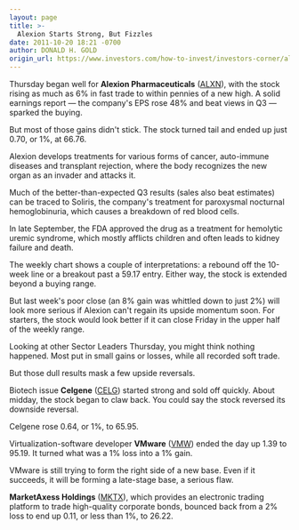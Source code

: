 ```yaml
---
layout: page
title: >-
  Alexion Starts Strong, But Fizzles
date: 2011-10-20 18:21 -0700
author: DONALD H. GOLD
origin_url: https://www.investors.com/how-to-invest/investors-corner/alexion-starts-strong-but-fizzles/
---
```


Thursday began well for **Alexion Pharmaceuticals** ([ALXN](https://research.investors.com/quote.aspx?symbol=ALXN)), with the stock rising as much as 6% in fast trade to within pennies of a new high. A solid earnings report — the company's EPS rose 48% and beat views in Q3 — sparked the buying.

But most of those gains didn't stick. The stock turned tail and ended up just 0.70, or 1%, at 66.76.

Alexion develops treatments for various forms of cancer, auto-immune diseases and transplant rejection, where the body recognizes the new organ as an invader and attacks it.

Much of the better-than-expected Q3 results (sales also beat estimates) can be traced to Soliris, the company's treatment for paroxysmal nocturnal hemoglobinuria, which causes a breakdown of red blood cells.

In late September, the FDA approved the drug as a treatment for hemolytic uremic syndrome, which mostly afflicts children and often leads to kidney failure and death.

The weekly chart shows a couple of interpretations: a rebound off the 10-week line or a breakout past a 59.17 entry. Either way, the stock is extended beyond a buying range.

But last week's poor close (an 8% gain was whittled down to just 2%) will look more serious if Alexion can't regain its upside momentum soon. For starters, the stock would look better if it can close Friday in the upper half of the weekly range.

Looking at other Sector Leaders Thursday, you might think nothing happened. Most put in small gains or losses, while all recorded soft trade.

But those dull results mask a few upside reversals.

Biotech issue **Celgene** ([CELG](https://research.investors.com/quote.aspx?symbol=CELG)) started strong and sold off quickly. About midday, the stock began to claw back. You could say the stock reversed its downside reversal.

Celgene rose 0.64, or 1%, to 65.95.

Virtualization-software developer **VMware** ([VMW](https://research.investors.com/quote.aspx?symbol=VMW)) ended the day up 1.39 to 95.19. It turned what was a 1% loss into a 1% gain.

VMware is still trying to form the right side of a new base. Even if it succeeds, it will be forming a late-stage base, a serious flaw.

**MarketAxess Holdings** ([MKTX](https://research.investors.com/quote.aspx?symbol=MKTX)), which provides an electronic trading platform to trade high-quality corporate bonds, bounced back from a 2% loss to end up 0.11, or less than 1%, to 26.22.
